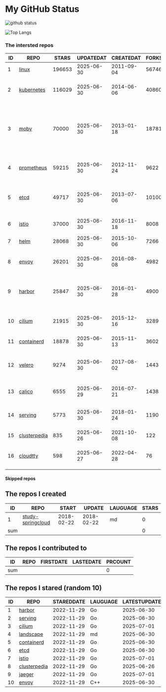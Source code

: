 # My GitHub Status

<img src="https://github-readme-stats-1.yihong0618.vercel.app/api?username=daoqingniu&show_icons=true&&&hide_title=true&count_private=true" alt="github status" />

![Top Langs](https://github-readme-stats-1.yihong0618.vercel.app/api/top-langs/?username=daoqingniu&layout=compact)

<!--START_SECTION:github_repos-->
### The intersted repos
| ID |                              REPO                               | STARS  | UPDATEDAT  | CREATEDAT  | FORKSCOUNT |                                                DESCRIPTIONS                                                |
|----|-----------------------------------------------------------------|--------|------------|------------|------------|------------------------------------------------------------------------------------------------------------|
|  1 | [linux](https://github.com/torvalds/linux)                      | 196653 | 2025-06-30 | 2011-09-04 |      56746 | Linux kernel source tree                                                                                   |
|  2 | [kubernetes](https://github.com/kubernetes/kubernetes)          | 116029 | 2025-06-30 | 2014-06-06 |      40860 | Production-Grade Container Scheduling and Management                                                       |
|  3 | [moby](https://github.com/moby/moby)                            |  70000 | 2025-06-30 | 2013-01-18 |      18781 | The Moby Project - a collaborative project for the container ecosystem to assemble container-based systems |
|  4 | [prometheus](https://github.com/prometheus/prometheus)          |  59215 | 2025-06-30 | 2012-11-24 |       9622 | The Prometheus monitoring system and time series database.                                                 |
|  5 | [etcd](https://github.com/etcd-io/etcd)                         |  49717 | 2025-06-30 | 2013-07-06 |      10100 | Distributed reliable key-value store for the most critical data of a distributed system                    |
|  6 | [istio](https://github.com/istio/istio)                         |  37000 | 2025-06-30 | 2016-11-18 |       8008 | Connect, secure, control, and observe services.                                                            |
|  7 | [helm](https://github.com/helm/helm)                            |  28068 | 2025-06-30 | 2015-10-06 |       7266 | The Kubernetes Package Manager                                                                             |
|  8 | [envoy](https://github.com/envoyproxy/envoy)                    |  26201 | 2025-06-30 | 2016-08-08 |       4982 | Cloud-native high-performance edge/middle/service proxy                                                    |
|  9 | [harbor](https://github.com/goharbor/harbor)                    |  25847 | 2025-06-30 | 2016-01-28 |       4900 | An open source trusted cloud native registry project that stores, signs, and scans content.                |
| 10 | [cilium](https://github.com/cilium/cilium)                      |  21915 | 2025-06-30 | 2015-12-16 |       3289 | eBPF-based Networking, Security, and Observability                                                         |
| 11 | [containerd](https://github.com/containerd/containerd)          |  18878 | 2025-06-30 | 2015-11-13 |       3602 | An open and reliable container runtime                                                                     |
| 12 | [velero](https://github.com/vmware-tanzu/velero)                |   9274 | 2025-06-30 | 2017-08-02 |       1443 | Backup and migrate Kubernetes applications and their persistent volumes                                    |
| 13 | [calico](https://github.com/projectcalico/calico)               |   6555 | 2025-06-29 | 2016-07-21 |       1438 | Cloud native networking and network security                                                               |
| 14 | [serving](https://github.com/knative/serving)                   |   5773 | 2025-06-30 | 2018-01-24 |       1190 | Kubernetes-based, scale-to-zero, request-driven compute                                                    |
| 15 | [clusterpedia](https://github.com/clusterpedia-io/clusterpedia) |    835 | 2025-06-26 | 2021-10-08 |        122 | The Encyclopedia of Kubernetes clusters                                                                    |
| 16 | [cloudtty](https://github.com/cloudtty/cloudtty)                |    598 | 2025-06-27 | 2022-04-28 |         76 | A Friendly Kubernetes CloudShell (Web Terminal) !                                                          |



#### Skipped repos
<!--END_SECTION:github_repos-->

<!--START_SECTION:my_github-->
## The repos I created
| ID  |                                 REPO                                 |   START    |   UPDATE   | LAUGUAGE | STARS |
|-----|----------------------------------------------------------------------|------------|------------|----------|-------|
|   1 | [study-springcloud](https://github.com/daoqingniu/study-springcloud) | 2018-02-22 | 2018-02-22 | md       |     0 |
| sum |                                                                      |            |            |          |     0 |

## The repos I contributed to
| ID  | REPO | FIRSTDATE | LASTEDATE | PRCOUNT |
|-----|------|-----------|-----------|---------|
| sum |      |           |           |       0 |

## The repos I stared (random 10)
| ID |                              REPO                               | STAREDDATE | LAUGUAGE | LATESTUPDATE |
|----|-----------------------------------------------------------------|------------|----------|--------------|
|  1 | [harbor](https://github.com/goharbor/harbor)                    | 2022-11-29 | Go       | 2025-06-30   |
|  2 | [serving](https://github.com/knative/serving)                   | 2022-11-29 | Go       | 2025-06-30   |
|  3 | [cilium](https://github.com/cilium/cilium)                      | 2022-11-29 | Go       | 2025-07-01   |
|  4 | [landscape](https://github.com/cncf/landscape)                  | 2022-11-29 | md       | 2025-06-30   |
|  5 | [containerd](https://github.com/containerd/containerd)          | 2022-11-29 | Go       | 2025-06-30   |
|  6 | [etcd](https://github.com/etcd-io/etcd)                         | 2022-11-29 | Go       | 2025-06-30   |
|  7 | [istio](https://github.com/istio/istio)                         | 2022-11-29 | Go       | 2025-07-01   |
|  8 | [clusterpedia](https://github.com/clusterpedia-io/clusterpedia) | 2022-11-29 | Go       | 2025-06-26   |
|  9 | [jaeger](https://github.com/jaegertracing/jaeger)               | 2022-11-29 | Go       | 2025-07-01   |
| 10 | [envoy](https://github.com/envoyproxy/envoy)                    | 2022-11-29 | C++      | 2025-06-30   |

<!--END_SECTION:my_github-->
